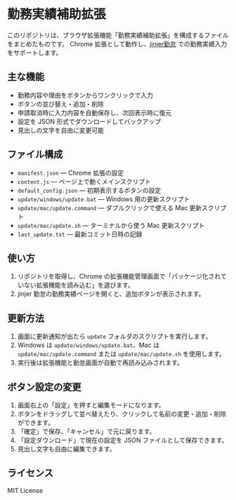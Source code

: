 # 勤務実績補助拡張

このリポジトリは、ブラウザ拡張機能「勤務実績補助拡張」を構成するファイルをまとめたものです。
Chrome 拡張として動作し、[jinjer勤怠](https://kintai.jinjer.biz/) での勤務実績入力をサポートします。

## 主な機能
- 勤務内容や理由をボタンからワンクリックで入力
- ボタンの並び替え・追加・削除
- 申請取消時に入力内容を自動保存し、次回表示時に復元
- 設定を JSON 形式でダウンロードしてバックアップ
- 見出しの文字を自由に変更可能

## ファイル構成
- `manifest.json` — Chrome 拡張の設定
- `content.js` — ページ上で動くメインスクリプト
- `default_config.json` — 初期表示するボタンの設定
- `update/windows/update.bat` — Windows 用の更新スクリプト
- `update/mac/update.command` — ダブルクリックで使える Mac 更新スクリプト
- `update/mac/update.sh` — ターミナルから使う Mac 更新スクリプト
- `last_update.txt` — 最新コミット日時の記録

## 使い方
1. リポジトリを取得し、Chrome の拡張機能管理画面で「パッケージ化されていない拡張機能を読み込む」を選びます。
2. jinjer 勤怠の勤務実績ページを開くと、追加ボタンが表示されます。

## 更新方法
1. 画面に更新通知が出たら `update` フォルダのスクリプトを実行します。
2. Windows は `update/windows/update.bat`、Mac は `update/mac/update.command` または `update/mac/update.sh` を使用します。
3. 実行後は拡張機能と勤怠画面が自動で再読み込みされます。

## ボタン設定の変更
1. 画面右上の「設定」を押すと編集モードになります。
2. ボタンをドラッグして並べ替えたり、クリックして名前の変更・追加・削除ができます。
3. 「確定」で保存、「キャンセル」で元に戻ります。
4. 「設定ダウンロード」で現在の設定を JSON ファイルとして保存できます。
5. 見出し文字も自由に編集できます。

## ライセンス
MIT License

